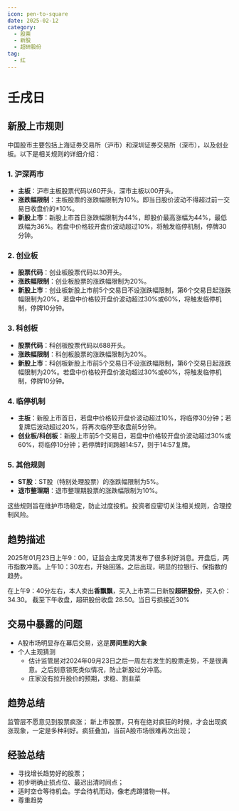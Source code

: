 ```yaml
---
icon: pen-to-square
date: 2025-02-12
category:
  - 股票
  - 新股
  - 超研股份
tag:
  - 红
---
```


# 壬戌日

## 新股上市规则

中国股市主要包括上海证券交易所（沪市）和深圳证券交易所（深市），以及创业板。以下是相关规则的详细介绍：

### 1. **沪深两市**
   - **主板**：沪市主板股票代码以60开头，深市主板以00开头。
   - **涨跌幅限制**：主板股票的涨跌幅限制为10%。即当日股价波动不得超过前一交易日收盘价的±10%。
   - **新股上市**：新股上市首日涨跌幅限制为44%，即股价最高涨幅为44%，最低跌幅为36%。若盘中价格较开盘价波动超过10%，将触发临停机制，停牌30分钟。

### 2. **创业板**
   - **股票代码**：创业板股票代码以30开头。
   - **涨跌幅限制**：创业板股票的涨跌幅限制为20%。
   - **新股上市**：创业板新股上市前5个交易日不设涨跌幅限制，第6个交易日起涨跌幅限制为20%。若盘中价格较开盘价波动超过30%或60%，将触发临停机制，停牌10分钟。

### 3. **科创板**
   - **股票代码**：科创板股票代码以688开头。
   - **涨跌幅限制**：科创板股票的涨跌幅限制为20%。
   - **新股上市**：科创板新股上市前5个交易日不设涨跌幅限制，第6个交易日起涨跌幅限制为20%。若盘中价格较开盘价波动超过30%或60%，将触发临停机制，停牌10分钟。

### 4. **临停机制**
   - **主板**：新股上市首日，若盘中价格较开盘价波动超过10%，将临停30分钟；若复牌后波动超过20%，将再次临停至收盘前5分钟。
   - **创业板/科创板**：新股上市前5个交易日，若盘中价格较开盘价波动超过30%或60%，将临停10分钟；若停牌时间跨越14:57，则于14:57复牌。

### 5. **其他规则**
   - **ST股**：ST股（特别处理股票）的涨跌幅限制为5%。
   - **退市整理期**：退市整理期股票的涨跌幅限制为10%。

这些规则旨在维护市场稳定，防止过度投机。投资者应密切关注相关规则，合理控制风险。

## 趋势描述

2025年01月23日上午9：00，证监会主席吴清发布了很多利好消息。开盘后，两市指数冲高。上午10：30左右，开始回落。之后出现，明显的拉银行、保指数的趋势。

在上午9：40分左右，本人卖出**香飘飘**，买入上市第二日新股**超研股份**，买入价：34.30。
截至下午收盘，超研股份收盘 28.50。当日亏损接近30%

## 交易中暴露的问题

- A股市场明显存在幕后交易，这是**房间里的大象**
- 个人主观猜测
  - 估计监管层对2024年09月23日之后一周左右发生的股票走势，不是很满意。之后刻意锁死类似情况，防止新股过分冲高。
  - 庄家没有拉升股价的预期，求稳、割韭菜

## 趋势总结

监管层不愿意见到股票疯涨；
新上市股票，只有在绝对疯狂的时候，才会出现疯涨现象，一定是多种利好。疯狂叠加，当前A股市场很难再次出现；

## 经验总结

- 寻找增长趋势好的股票；
- 初步明确止损点位、最迟出清时间点；
- 适时空仓等待机会。学会待机而动，像老虎蹲猎物一样。
- 尊重趋势